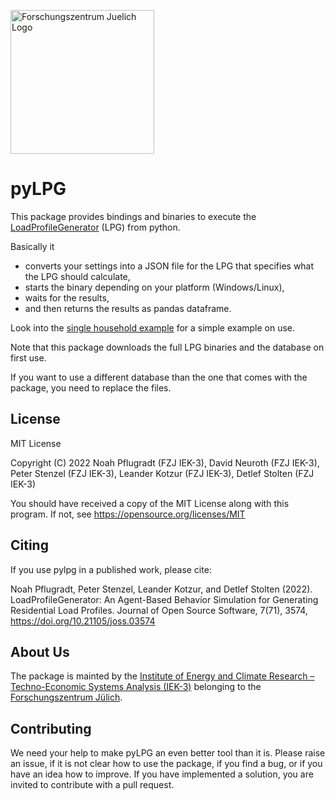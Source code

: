 <a href="https://www.fz-juelich.de/en/iek/iek-3"><img src="https://www.fz-juelich.de/static/media/Logo.2ceb35fc.svg" alt="Forschungszentrum Juelich Logo" width="230px"></a> 


# pyLPG

This package provides bindings and binaries to execute the [LoadProfileGenerator](https://www.loadprofilegenerator.de/) (LPG) from python.

Basically it 
* converts your settings into a JSON file for the LPG that specifies what the LPG should calculate,
* starts the binary depending on your platform (Windows/Linux), 
* waits for the results,
* and then returns the results as pandas dataframe.

Look into the [single household example](examples/single_household.py) for a simple example on use.

Note that this package downloads the full LPG binaries and the database on first use.

If you want to use a different database than the one that comes with the package, you need to replace the files.


## License

MIT License

Copyright (C) 2022 Noah Pflugradt (FZJ IEK-3), David Neuroth (FZJ IEK-3), Peter Stenzel (FZJ IEK-3), Leander Kotzur (FZJ IEK-3), Detlef Stolten (FZJ IEK-3)

You should have received a copy of the MIT License along with this program.
If not, see https://opensource.org/licenses/MIT

## Citing

If you use pylpg in a published work, please cite:

Noah Pflugradt, Peter Stenzel, Leander Kotzur, and Detlef Stolten (2022). LoadProfileGenerator: An Agent-Based Behavior Simulation for Generating Residential Load Profiles. Journal of Open Source Software, 7(71), 3574, https://doi.org/10.21105/joss.03574

## About Us 

The package is mainted by the [Institute of Energy and Climate Research – Techno-Economic Systems Analysis (IEK-3)](https://www.fz-juelich.de/en/iek/iek-3) belonging to the [Forschungszentrum Jülich](https://www.fz-juelich.de/). 


## Contributing

We need your help to make pyLPG an even better tool than it is. Please raise an issue, if it is not clear how to use the package, if you find a bug, or if you have an idea how to improve. If you have implemented a solution, you are invited to contribute with a pull request.